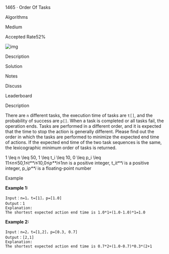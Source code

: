 1465 · Order Of Tasks

Algorithms

Medium

Accepted Rate52%



![img](https://js.lintcode.com/react/assets/ade1d8c6a840a106f80c427909c31dcc.svg)



Description

Solution

Notes

Discuss

Leaderboard

Description

There are `n` different tasks, the execution time of tasks are `t[]`, and the probability of success are `p[]`. When a task is completed or all tasks fail, the operation ends. Tasks are performed in a different order, and it is expected that the time to stop the action is generally different. Please find out the order in which the tasks are performed to minimize the expected end time of actions. If the expected end time of the two task sequences is the same, the lexicographic minimum order of tasks is returned.

1 \leq n \leq 50, 1 \leq t_i \leq 10, 0 \leq p_i \leq 11≤*n*≤50,1≤*t**i*≤10,0≤*p**i*≤1n*n* is a positive integer, t_i*t**i* is a positive integer, p_i*p**i* is a floating-point number

Example

**Example 1:**

```
Input：n=1，t=[1]，p=[1.0]
Output：1
Explanation:
The shortest expected action end time is 1.0*1+(1.0-1.0)*1=1.0
```

**Example 2:**

```
Input：n=2，t=[1,2]，p=[0.3, 0.7]
Output：[2,1]
Explanation:
The shortest expected action end time is 0.7*2+(1.0-0.7)*0.3*(2+1
```